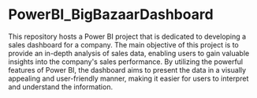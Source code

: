 # PowerBI_BigBazaarDashboard

This repository hosts a Power BI project that is dedicated to developing a sales dashboard for a company. The main objective of this project is to provide an in-depth analysis of sales data, enabling users to gain valuable insights into the company's sales performance. By utilizing the powerful features of Power BI, the dashboard aims to present the data in a visually appealing and user-friendly manner, making it easier for users to interpret and understand the information.
